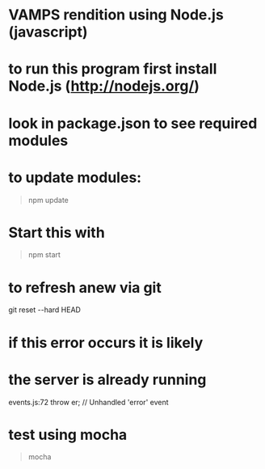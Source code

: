 # VAMPS rendition using Node.js (javascript)

# to run this program first install Node.js (http://nodejs.org/)
# look in package.json to see required modules
# to update modules:
> npm update

# Start this with
> npm start

# to refresh anew via git
git reset --hard HEAD

#  if this error occurs it is likely
# the server is already running
events.js:72
        throw er; // Unhandled 'error' event

# test using mocha
> mocha